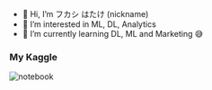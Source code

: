 - 👋 Hi, I’m フカシ はたけ (nickname)
- 👀 I’m interested in ML, DL, Analytics
- 🌱 I’m currently learning DL, ML and Marketing 😅

<!---
master-of-nothing/master-of-nothing is a ✨ special ✨ repository because its `README.md` (this file) appears on your GitHub profile.
You can click the Preview link to take a look at your changes.
--->

### My Kaggle 
<!-- ![competition](https://road-to-kaggle-grandmaster.vercel.app/api/badges/firuzjuraev/competition/light) -->
![notebook](https://road-to-kaggle-grandmaster.vercel.app/api/badges/firuzjuraev/notebook/light) 


